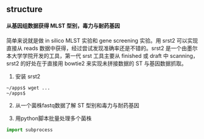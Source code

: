 ## structure

#### 从基因组数据获得 MLST 型别，毒力与耐药基因

简单来说就是做 in silico MLST 实验和 gene screening 实验。用 srst2 可以实现直接从 reads 数据中获得，经过尝试发现准确率还是不错的。srst2 是一个由墨尔本大学学院开发的工具，第一代 srst 工具主要从 finished 或 draft 中 scanning，srst2 的好处在于直接用 bowtie2 来实现未拼接数据的 ST 与基因数据抓取。

1. 安装 srst2
```
~/apps$ wget ...
~/apps$
```

2. 从一个菌株fastq数据了解 ST 型别和毒力与耐药基因

3. 用python脚本批量处理多个菌株
```python
import subprocess
```

